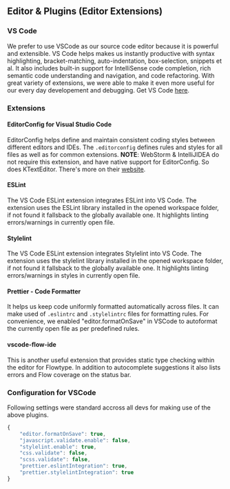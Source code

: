 ## Editor & Plugins (Editor Extensions)

### VS Code

We prefer to use VSCode as our source code editor because it is powerful and extensible. VS Code helps makes us instantly productive with syntax highlighting, bracket-matching, auto-indentation, box-selection, snippets et al. It also includes built-in support for IntelliSense code completion, rich semantic code understanding and navigation, and code refactoring.
With great variety of extensions, we were able to make it even more useful for our every day developement and debugging.
Get VS Code [here](https://code.visualstudio.com/download).

### Extensions

#### EditorConfig for Visual Studio Code

EditorConfig helps define and maintain consistent coding styles between different editors and IDEs. The `.editorconfig` defines rules and styles for all files as well as for common extensions.
**NOTE**: WebStorm & IntelliJIDEA do not require this extension, and have native support for EditorConfig. So does KTextEditor.
There's more on their [website](http://editorconfig.org).

#### ESLint

The VS Code ESLint extension integrates ESLint into VS Code. The extension uses the ESLint library installed in the opened workspace folder, if not found it fallsback to the globally available one. It highlights linting errors/warnings in currently open file.

#### Stylelint

The VS Code ESLint extension integrates Stylelint into VS Code. The extension uses the stylelint library installed in the opened workspace folder, if not found it fallsback to the globally available one. It highlights linting errors/warnings in styles in currently open file.

#### Prettier - Code Formatter

It helps us keep code uniformly formatted automatically across files. It can make used of `.eslintrc` and `.stylelintrc` files for formatting rules. For convenience, we enabled "editor.formatOnSave" in VSCode to autoformat the currently open file as per predefined rules.

#### vscode-flow-ide

This is another useful extension that provides static type checking within the editor for Flowtype. In addition to autocomplete suggestions it also lists errors and Flow coverage on the status bar.

### Configuration for VSCode

Following settings were standard accross all devs for making use of the above plugins.

```javascript
{
    "editor.formatOnSave": true,
    "javascript.validate.enable": false,
    "stylelint.enable": true,
    "css.validate": false,
    "scss.validate": false,
    "prettier.eslintIntegration": true,
    "prettier.stylelintIntegration": true
}
```
